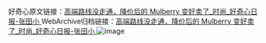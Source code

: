 好奇心原文链接：[高端路线没走通，降价后的 Mulberry 变好卖了_时尚_好奇心日报-张田小 ](https://www.qdaily.com/articles/10762.html)
WebArchive归档链接：[高端路线没走通，降价后的 Mulberry 变好卖了_时尚_好奇心日报-张田小 ](http://web.archive.org/web/20190623163213/https://www.qdaily.com/articles/10762.html)
![image](http://ww3.sinaimg.cn/large/007d5XDply1g3wc8f0ccgj30u02jpb29)